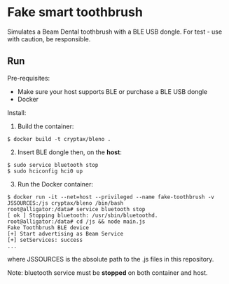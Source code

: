 # Fake smart toothbrush

Simulates a Beam Dental toothbrush with a BLE USB dongle.
For test - use with caution, be responsible.

## Run

Pre-requisites:

- Make sure your host supports BLE or purchase a BLE USB dongle
- Docker

Install:

1. Build the container:

```
$ docker build -t cryptax/bleno .
```

2. Insert BLE dongle then, on the **host**:

```
$ sudo service bluetooth stop
$ sudo hciconfig hci0 up
```

3. Run the Docker container:

```
$ docker run -it --net=host --privileged --name fake-toothbrush -v JSSOURCES:/js cryptax/bleno /bin/bash
root@alligator:/data# service bluetooth stop
[ ok ] Stopping bluetooth: /usr/sbin/bluetoothd.
root@alligator:/data# cd /js && node main.js
Fake Toothbrush BLE device
[+] Start advertising as Beam Service
[+] setServices: success
...
```

where JSSOURCES is the absolute path to the .js files in this repository.

Note: bluetooth service must be **stopped** on both container and host.
